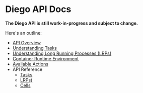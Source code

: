 # Diego API Docs

**The Diego API is still work-in-progress and subject to change.**

Here's an outline:

- [API Overview](overview.md)
- [Understanding Tasks](tasks.md)
- [Understanding Long Running Processes (LRPs)](lrps.md)
- [Container Runtime Environment](environment.md)
- [Available Actions](actions.md)
- API Reference
    - [Tasks](api_tasks.md)
    - [LRPs)](api_lrps.md)
    - [Cells](api_cells.md)
